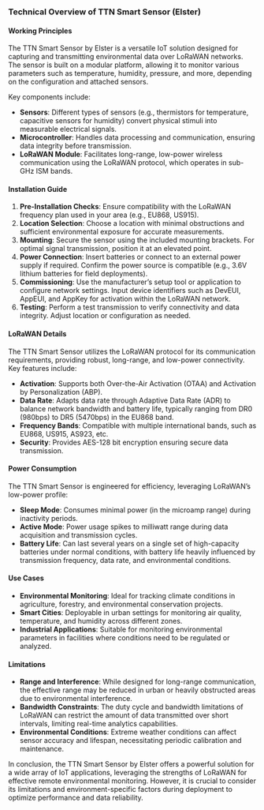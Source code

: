 ### Technical Overview of TTN Smart Sensor (Elster)

#### Working Principles
The TTN Smart Sensor by Elster is a versatile IoT solution designed for capturing and transmitting environmental data over LoRaWAN networks. The sensor is built on a modular platform, allowing it to monitor various parameters such as temperature, humidity, pressure, and more, depending on the configuration and attached sensors.

Key components include:
- **Sensors**: Different types of sensors (e.g., thermistors for temperature, capacitive sensors for humidity) convert physical stimuli into measurable electrical signals.
- **Microcontroller**: Handles data processing and communication, ensuring data integrity before transmission.
- **LoRaWAN Module**: Facilitates long-range, low-power wireless communication using the LoRaWAN protocol, which operates in sub-GHz ISM bands.

#### Installation Guide
1. **Pre-Installation Checks**: Ensure compatibility with the LoRaWAN frequency plan used in your area (e.g., EU868, US915).
2. **Location Selection**: Choose a location with minimal obstructions and sufficient environmental exposure for accurate measurements.
3. **Mounting**: Secure the sensor using the included mounting brackets. For optimal signal transmission, position it at an elevated point.
4. **Power Connection**: Insert batteries or connect to an external power supply if required. Confirm the power source is compatible (e.g., 3.6V lithium batteries for field deployments).
5. **Commissioning**: Use the manufacturer’s setup tool or application to configure network settings. Input device identifiers such as DevEUI, AppEUI, and AppKey for activation within the LoRaWAN network.
6. **Testing**: Perform a test transmission to verify connectivity and data integrity. Adjust location or configuration as needed.

#### LoRaWAN Details
The TTN Smart Sensor utilizes the LoRaWAN protocol for its communication requirements, providing robust, long-range, and low-power connectivity. Key features include:
- **Activation**: Supports both Over-the-Air Activation (OTAA) and Activation by Personalization (ABP).
- **Data Rate**: Adapts data rate through Adaptive Data Rate (ADR) to balance network bandwidth and battery life, typically ranging from DR0 (980bps) to DR5 (5470bps) in the EU868 band.
- **Frequency Bands**: Compatible with multiple international bands, such as EU868, US915, AS923, etc.
- **Security**: Provides AES-128 bit encryption ensuring secure data transmission.

#### Power Consumption
The TTN Smart Sensor is engineered for efficiency, leveraging LoRaWAN’s low-power profile:
- **Sleep Mode**: Consumes minimal power (in the microamp range) during inactivity periods.
- **Active Mode**: Power usage spikes to milliwatt range during data acquisition and transmission cycles.
- **Battery Life**: Can last several years on a single set of high-capacity batteries under normal conditions, with battery life heavily influenced by transmission frequency, data rate, and environmental conditions.

#### Use Cases
- **Environmental Monitoring**: Ideal for tracking climate conditions in agriculture, forestry, and environmental conservation projects.
- **Smart Cities**: Deployable in urban settings for monitoring air quality, temperature, and humidity across different zones.
- **Industrial Applications**: Suitable for monitoring environmental parameters in facilities where conditions need to be regulated or analyzed.

#### Limitations
- **Range and Interference**: While designed for long-range communication, the effective range may be reduced in urban or heavily obstructed areas due to environmental interference.
- **Bandwidth Constraints**: The duty cycle and bandwidth limitations of LoRaWAN can restrict the amount of data transmitted over short intervals, limiting real-time analytics capabilities.
- **Environmental Conditions**: Extreme weather conditions can affect sensor accuracy and lifespan, necessitating periodic calibration and maintenance.

In conclusion, the TTN Smart Sensor by Elster offers a powerful solution for a wide array of IoT applications, leveraging the strengths of LoRaWAN for effective remote environmental monitoring. However, it is crucial to consider its limitations and environment-specific factors during deployment to optimize performance and data reliability.